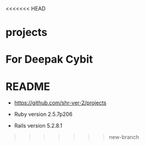 <<<<<<< HEAD
# projects
For Deepak Cybit
=======
# README

* https://github.com/shr-ver-2/projects

* Ruby version 2.5.7p206

* Rails version 5.2.8.1

>>>>>>> new-branch
